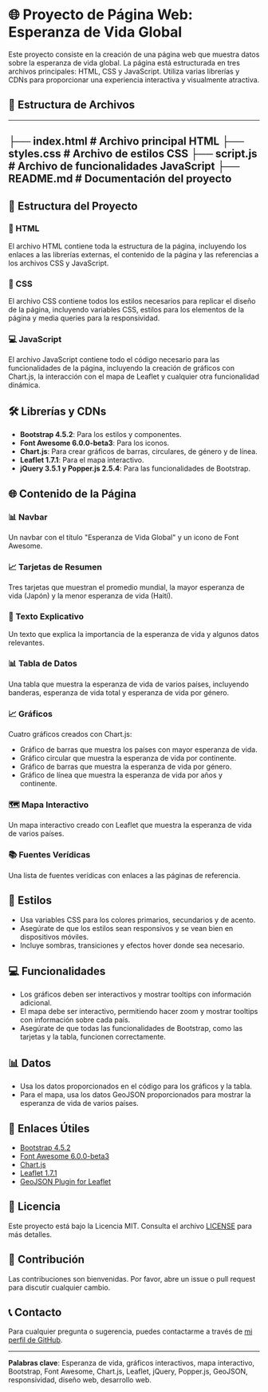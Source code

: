 # 🌐 Proyecto de Página Web: Esperanza de Vida Global

Este proyecto consiste en la creación de una página web que muestra datos sobre la esperanza de vida global. La página está estructurada en tres archivos principales: HTML, CSS y JavaScript. Utiliza varias librerías y CDNs para proporcionar una experiencia interactiva y visualmente atractiva.

## 📁 Estructura de Archivos
---
├── index.html # Archivo principal HTML
├── styles.css # Archivo de estilos CSS
├── script.js # Archivo de funcionalidades JavaScript
├── README.md # Documentación del proyecto
---
## 📂 Estructura del Proyecto

### 📄 HTML
El archivo HTML contiene toda la estructura de la página, incluyendo los enlaces a las librerías externas, el contenido de la página y las referencias a los archivos CSS y JavaScript.

### 🎨 CSS
El archivo CSS contiene todos los estilos necesarios para replicar el diseño de la página, incluyendo variables CSS, estilos para los elementos de la página y media queries para la responsividad.

### 💻 JavaScript
El archivo JavaScript contiene todo el código necesario para las funcionalidades de la página, incluyendo la creación de gráficos con Chart.js, la interacción con el mapa de Leaflet y cualquier otra funcionalidad dinámica.

## 🛠️ Librerías y CDNs

- **Bootstrap 4.5.2**: Para los estilos y componentes.
- **Font Awesome 6.0.0-beta3**: Para los iconos.
- **Chart.js**: Para crear gráficos de barras, circulares, de género y de línea.
- **Leaflet 1.7.1**: Para el mapa interactivo.
- **jQuery 3.5.1 y Popper.js 2.5.4**: Para las funcionalidades de Bootstrap.

## 🌐 Contenido de la Página

### 📊 Navbar
Un navbar con el título "Esperanza de Vida Global" y un icono de Font Awesome.

### 📈 Tarjetas de Resumen
Tres tarjetas que muestran el promedio mundial, la mayor esperanza de vida (Japón) y la menor esperanza de vida (Haití).

### 📝 Texto Explicativo
Un texto que explica la importancia de la esperanza de vida y algunos datos relevantes.

### 📊 Tabla de Datos
Una tabla que muestra la esperanza de vida de varios países, incluyendo banderas, esperanza de vida total y esperanza de vida por género.

### 📈 Gráficos
Cuatro gráficos creados con Chart.js:
- Gráfico de barras que muestra los países con mayor esperanza de vida.
- Gráfico circular que muestra la esperanza de vida por continente.
- Gráfico de barras que muestra la esperanza de vida por género.
- Gráfico de línea que muestra la esperanza de vida por años y continente.

### 🗺️ Mapa Interactivo
Un mapa interactivo creado con Leaflet que muestra la esperanza de vida de varios países.

### 📚 Fuentes Verídicas
Una lista de fuentes verídicas con enlaces a las páginas de referencia.

## 🎨 Estilos

- Usa variables CSS para los colores primarios, secundarios y de acento.
- Asegúrate de que los estilos sean responsivos y se vean bien en dispositivos móviles.
- Incluye sombras, transiciones y efectos hover donde sea necesario.

## 💻 Funcionalidades

- Los gráficos deben ser interactivos y mostrar tooltips con información adicional.
- El mapa debe ser interactivo, permitiendo hacer zoom y mostrar tooltips con información sobre cada país.
- Asegúrate de que todas las funcionalidades de Bootstrap, como las tarjetas y la tabla, funcionen correctamente.

## 📊 Datos

- Usa los datos proporcionados en el código para los gráficos y la tabla.
- Para el mapa, usa los datos GeoJSON proporcionados para mostrar la esperanza de vida de varios países.

## 🔗 Enlaces Útiles

- [Bootstrap 4.5.2](https://stackpath.bootstrapcdn.com/bootstrap/4.5.2/css/bootstrap.min.css)
- [Font Awesome 6.0.0-beta3](https://cdnjs.cloudflare.com/ajax/libs/font-awesome/6.0.0-beta3/css/all.min.css)
- [Chart.js](https://cdn.jsdelivr.net/npm/chart.js)
- [Leaflet 1.7.1](https://unpkg.com/leaflet@1.7.1/dist/leaflet.css)
- [GeoJSON Plugin for Leaflet](https://cdnjs.cloudflare.com/ajax/libs/leaflet-ajax/1.0.0/leaflet.ajax.min.js)

## 📜 Licencia

Este proyecto está bajo la Licencia MIT. Consulta el archivo [LICENSE](LICENSE) para más detalles.

## 🤝 Contribución

Las contribuciones son bienvenidas. Por favor, abre un issue o pull request para discutir cualquier cambio.

## 📞 Contacto

Para cualquier pregunta o sugerencia, puedes contactarme a través de [mi perfil de GitHub](https://github.com/tu-usuario).

---

**Palabras clave**: Esperanza de vida, gráficos interactivos, mapa interactivo, Bootstrap, Font Awesome, Chart.js, Leaflet, jQuery, Popper.js, GeoJSON, responsividad, diseño web, desarrollo web.
